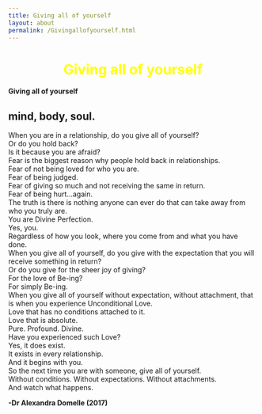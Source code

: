 ```yaml
---
title: Giving all of yourself
layout: about
permalink: /Givingallofyourself.html
---
```

# **<center><font color="yellow">Giving all of yourself</font></center>**

**Giving all of yourself**
## mind, body, soul.


When you are in a relationship, do you give all of yourself?  
Or do you hold back?  
Is it because you are afraid?  
Fear is the biggest reason why people hold back in relationships.  
Fear of not being loved for who you are.  
Fear of being judged.  
Fear of giving so much and not receiving the same in return.  
Fear of being hurt…again.  
The truth is there is nothing anyone can ever do that can take away from who you truly are.  
You are Divine Perfection.  
Yes, you.  
Regardless of how you look, where you come from and what you have done.  
When you give all of yourself, do you give with the expectation that you will receive something in return?  
Or do you give for the sheer joy of giving?  
For the love of Be-ing?  
For simply Be-ing.  
When you give all of yourself without expectation, without attachment, that is when you experience Unconditional Love.  
Love that has no conditions attached to it.  
Love that is absolute.  
Pure. Profound. Divine.  
Have you experienced such Love?  
Yes, it does exist.  
It exists in every relationship.  
And it begins with you.  
So the next time you are with someone, give all of yourself.  
Without conditions. Without expectations. Without attachments.  
And watch what happens.  

**-Dr Alexandra Domelle (2017)**
